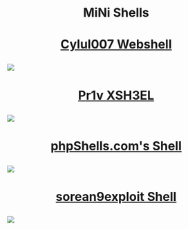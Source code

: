 <h1><p align="center"> MiNi Shells  </p></h1>

<h1><p align="center"> 
<a href="https://github.com/7r0j4ncodeing/web-shells/blob/main/mini%20Shells/pr1vxsh3el.php" target="_blank"> Cylul007 Webshell </a>
</p></h1>
<img src="https://raw.githubusercontent.com/7r0j4ncodeing/web-shells/main/.img/11.PNG">


<h1><p align="center"> 
<a href="https://github.com/7r0j4ncodeing/web-shells/blob/main/mini%20Shells/pr1vxsh3el.php" target="_blank"> Pr1v XSH3EL </a>
</p></h1>
<img src="https://raw.githubusercontent.com/7r0j4ncodeing/web-shells/main/.img/13.PNG">

<h1><p align="center"> 
<a href="https://github.com/7r0j4ncodeing/web-shells/blob/main/mini%20Shells/mini.php" target="_blank"> phpShells.com's Shell </a>
</p></h1>
<img src="https://raw.githubusercontent.com/7r0j4ncodeing/web-shells/main/.img/12.PNG">

<h1><p align="center"> 
<a href="https://github.com/7r0j4ncodeing/web-shells/blob/main/mini%20Shells/sorean9xploit.php" target="_blank"> sorean9exploit Shell </a>
</p></h1>
<img src="https://raw.githubusercontent.com/7r0j4ncodeing/web-shells/main/.img/10.PNG">





